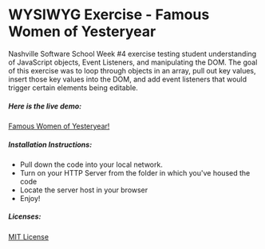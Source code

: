 # WYSIWYG Exercise - Famous Women of Yesteryear

Nashville Software School Week #4 exercise testing student understanding of JavaScript objects, Event Listeners, and manipulating the DOM. The goal of this exercise was to loop through objects in an array, pull out key values, insert those key values into the DOM, and add event listeners that would trigger certain elements being editable.

##### Here is the live demo:
[Famous Women of Yesteryear!](http://tekishahammock.github.io/wysiwig_exercise/)

##### Installation Instructions:
- Pull down the code into your local network.
- Turn on your HTTP Server from the folder in which you've housed the code
- Locate the server host in your browser
- Enjoy!

##### Licenses:
[MIT License](https://github.com/tekishahammock/wysiwig_exercise/blob/master/LICENSE)
